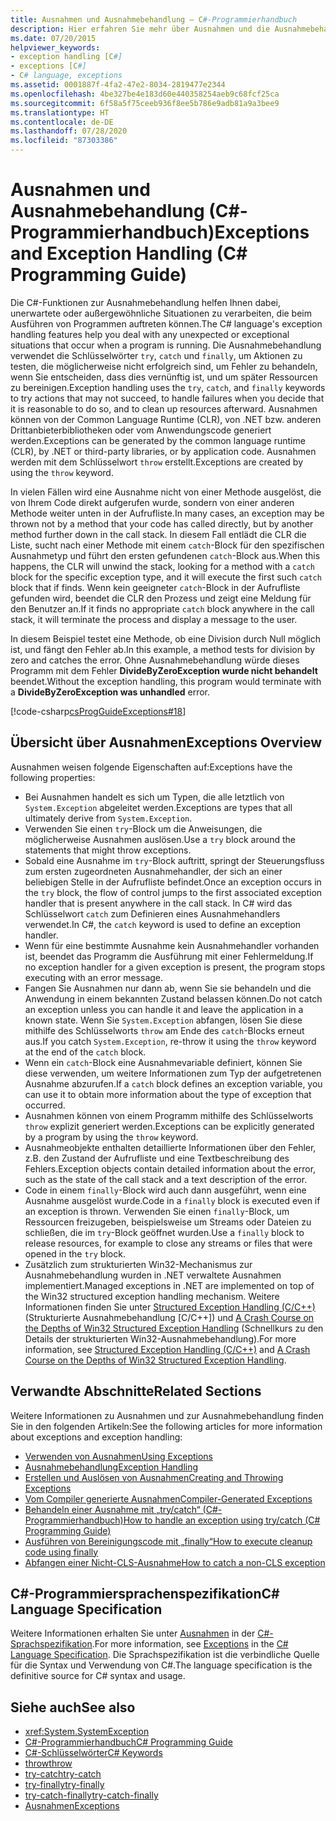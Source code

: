 ```yaml
---
title: Ausnahmen und Ausnahmebehandlung – C#-Programmierhandbuch
description: Hier erfahren Sie mehr über Ausnahmen und die Ausnahmebehandlung. Mithilfe dieser C#-Features können Sie unerwartete oder außergewöhnliche Situationen bei der Ausführung eines Programms bewältigen.
ms.date: 07/20/2015
helpviewer_keywords:
- exception handling [C#]
- exceptions [C#]
- C# language, exceptions
ms.assetid: 0001887f-4fa2-47e2-8034-2819477e2344
ms.openlocfilehash: 4be327be4e183d60e440358254aeb9c68fcf25ca
ms.sourcegitcommit: 6f58a5f75ceeb936f8ee5b786e9adb81a9a3bee9
ms.translationtype: HT
ms.contentlocale: de-DE
ms.lasthandoff: 07/28/2020
ms.locfileid: "87303386"
---
```

# <a name="exceptions-and-exception-handling-c-programming-guide"></a><span data-ttu-id="2e7a6-104">Ausnahmen und Ausnahmebehandlung (C#-Programmierhandbuch)</span><span class="sxs-lookup"><span data-stu-id="2e7a6-104">Exceptions and Exception Handling (C# Programming Guide)</span></span>

<span data-ttu-id="2e7a6-105">Die C#-Funktionen zur Ausnahmebehandlung helfen Ihnen dabei, unerwartete oder außergewöhnliche Situationen zu verarbeiten, die beim Ausführen von Programmen auftreten können.</span><span class="sxs-lookup"><span data-stu-id="2e7a6-105">The C# language's exception handling features help you deal with any unexpected or exceptional situations that occur when a program is running.</span></span> <span data-ttu-id="2e7a6-106">Die Ausnahmebehandlung verwendet die Schlüsselwörter `try`, `catch` und `finally`, um Aktionen zu testen, die möglicherweise nicht erfolgreich sind, um Fehler zu behandeln, wenn Sie entscheiden, dass dies vernünftig ist, und um später Ressourcen zu bereinigen.</span><span class="sxs-lookup"><span data-stu-id="2e7a6-106">Exception handling uses the `try`, `catch`, and `finally` keywords to try actions that may not succeed, to handle failures when you decide that it is reasonable to do so, and to clean up resources afterward.</span></span> <span data-ttu-id="2e7a6-107">Ausnahmen können von der Common Language Runtime (CLR), von .NET bzw. anderen Drittanbieterbibliotheken oder vom Anwendungscode generiert werden.</span><span class="sxs-lookup"><span data-stu-id="2e7a6-107">Exceptions can be generated by the common language runtime (CLR), by .NET or third-party libraries, or by application code.</span></span> <span data-ttu-id="2e7a6-108">Ausnahmen werden mit dem Schlüsselwort `throw` erstellt.</span><span class="sxs-lookup"><span data-stu-id="2e7a6-108">Exceptions are created by using the `throw` keyword.</span></span>

<span data-ttu-id="2e7a6-109">In vielen Fällen wird eine Ausnahme nicht von einer Methode ausgelöst, die von Ihrem Code direkt aufgerufen wurde, sondern von einer anderen Methode weiter unten in der Aufrufliste.</span><span class="sxs-lookup"><span data-stu-id="2e7a6-109">In many cases, an exception may be thrown not by a method that your code has called directly, but by another method further down in the call stack.</span></span> <span data-ttu-id="2e7a6-110">In diesem Fall entlädt die CLR die Liste, sucht nach einer Methode mit einem `catch`-Block für den spezifischen Ausnahmetyp und führt den ersten gefundenen `catch`-Block aus.</span><span class="sxs-lookup"><span data-stu-id="2e7a6-110">When this happens, the CLR will unwind the stack, looking for a method with a `catch` block for the specific exception type, and it will execute the first such `catch` block that if finds.</span></span> <span data-ttu-id="2e7a6-111">Wenn kein geeigneter `catch`-Block in der Aufrufliste gefunden wird, beendet die CLR den Prozess und zeigt eine Meldung für den Benutzer an.</span><span class="sxs-lookup"><span data-stu-id="2e7a6-111">If it finds no appropriate `catch` block anywhere in the call stack, it will terminate the process and display a message to the user.</span></span>

<span data-ttu-id="2e7a6-112">In diesem Beispiel testet eine Methode, ob eine Division durch Null möglich ist, und fängt den Fehler ab.</span><span class="sxs-lookup"><span data-stu-id="2e7a6-112">In this example, a method tests for division by zero and catches the error.</span></span> <span data-ttu-id="2e7a6-113">Ohne Ausnahmebehandlung würde dieses Programm mit dem Fehler **DivideByZeroException wurde nicht behandelt** beendet.</span><span class="sxs-lookup"><span data-stu-id="2e7a6-113">Without the exception handling, this program would terminate with a **DivideByZeroException was unhandled** error.</span></span>

[!code-csharp[csProgGuideExceptions#18](~/samples/snippets/csharp/VS_Snippets_VBCSharp/csProgGuideExceptions/CS/Exceptions.cs#18)]

## <a name="exceptions-overview"></a><span data-ttu-id="2e7a6-114">Übersicht über Ausnahmen</span><span class="sxs-lookup"><span data-stu-id="2e7a6-114">Exceptions Overview</span></span>

<span data-ttu-id="2e7a6-115">Ausnahmen weisen folgende Eigenschaften auf:</span><span class="sxs-lookup"><span data-stu-id="2e7a6-115">Exceptions have the following properties:</span></span>

- <span data-ttu-id="2e7a6-116">Bei Ausnahmen handelt es sich um Typen, die alle letztlich von `System.Exception` abgeleitet werden.</span><span class="sxs-lookup"><span data-stu-id="2e7a6-116">Exceptions are types that all ultimately derive from `System.Exception`.</span></span>
- <span data-ttu-id="2e7a6-117">Verwenden Sie einen `try`-Block um die Anweisungen, die möglicherweise Ausnahmen auslösen.</span><span class="sxs-lookup"><span data-stu-id="2e7a6-117">Use a `try` block around the statements that might throw exceptions.</span></span>
- <span data-ttu-id="2e7a6-118">Sobald eine Ausnahme im `try`-Block auftritt, springt der Steuerungsfluss zum ersten zugeordneten Ausnahmehandler, der sich an einer beliebigen Stelle in der Aufrufliste befindet.</span><span class="sxs-lookup"><span data-stu-id="2e7a6-118">Once an exception occurs in the `try` block, the flow of control jumps to the first associated exception handler that is present anywhere in the call stack.</span></span> <span data-ttu-id="2e7a6-119">In C# wird das Schlüsselwort `catch` zum Definieren eines Ausnahmehandlers verwendet.</span><span class="sxs-lookup"><span data-stu-id="2e7a6-119">In C#, the `catch` keyword is used to define an exception handler.</span></span>
- <span data-ttu-id="2e7a6-120">Wenn für eine bestimmte Ausnahme kein Ausnahmehandler vorhanden ist, beendet das Programm die Ausführung mit einer Fehlermeldung.</span><span class="sxs-lookup"><span data-stu-id="2e7a6-120">If no exception handler for a given exception is present, the program stops executing with an error message.</span></span>
- <span data-ttu-id="2e7a6-121">Fangen Sie Ausnahmen nur dann ab, wenn Sie sie behandeln und die Anwendung in einem bekannten Zustand belassen können.</span><span class="sxs-lookup"><span data-stu-id="2e7a6-121">Do not catch an exception unless you can handle it and leave the application in a known state.</span></span> <span data-ttu-id="2e7a6-122">Wenn Sie `System.Exception` abfangen, lösen Sie diese mithilfe des Schlüsselworts `throw` am Ende des `catch`-Blocks erneut aus.</span><span class="sxs-lookup"><span data-stu-id="2e7a6-122">If you catch `System.Exception`, re-throw it using the `throw` keyword at the end of the `catch` block.</span></span>
- <span data-ttu-id="2e7a6-123">Wenn ein `catch`-Block eine Ausnahmevariable definiert, können Sie diese verwenden, um weitere Informationen zum Typ der aufgetretenen Ausnahme abzurufen.</span><span class="sxs-lookup"><span data-stu-id="2e7a6-123">If a `catch` block defines an exception variable, you can use it to obtain more information about the type of exception that occurred.</span></span>
- <span data-ttu-id="2e7a6-124">Ausnahmen können von einem Programm mithilfe des Schlüsselworts `throw` explizit generiert werden.</span><span class="sxs-lookup"><span data-stu-id="2e7a6-124">Exceptions can be explicitly generated by a program by using the `throw` keyword.</span></span>
- <span data-ttu-id="2e7a6-125">Ausnahmeobjekte enthalten detaillierte Informationen über den Fehler, z.B. den Zustand der Aufrufliste und eine Textbeschreibung des Fehlers.</span><span class="sxs-lookup"><span data-stu-id="2e7a6-125">Exception objects contain detailed information about the error, such as the state of the call stack and a text description of the error.</span></span>
- <span data-ttu-id="2e7a6-126">Code in einem `finally`-Block wird auch dann ausgeführt, wenn eine Ausnahme ausgelöst wurde.</span><span class="sxs-lookup"><span data-stu-id="2e7a6-126">Code in a `finally` block is executed even if an exception is thrown.</span></span> <span data-ttu-id="2e7a6-127">Verwenden Sie einen `finally`-Block, um Ressourcen freizugeben, beispielsweise um Streams oder Dateien zu schließen, die im `try`-Block geöffnet wurden.</span><span class="sxs-lookup"><span data-stu-id="2e7a6-127">Use a `finally` block to release resources, for example to close any streams or files that were opened in the `try` block.</span></span>
- <span data-ttu-id="2e7a6-128">Zusätzlich zum strukturierten Win32-Mechanismus zur Ausnahmebehandlung wurden in .NET verwaltete Ausnahmen implementiert.</span><span class="sxs-lookup"><span data-stu-id="2e7a6-128">Managed exceptions in .NET are implemented on top of the Win32 structured exception handling mechanism.</span></span> <span data-ttu-id="2e7a6-129">Weitere Informationen finden Sie unter [Structured Exception Handling (C/C++)](/cpp/cpp/structured-exception-handling-c-cpp) (Strukturierte Ausnahmebehandlung [C/C++]) und [A Crash Course on the Depths of Win32 Structured Exception Handling](http://bytepointer.com/resources/pietrek_crash_course_depths_of_win32_seh.htm) (Schnellkurs zu den Details der strukturierten Win32-Ausnahmebehandlung).</span><span class="sxs-lookup"><span data-stu-id="2e7a6-129">For more information, see [Structured Exception Handling (C/C++)](/cpp/cpp/structured-exception-handling-c-cpp) and [A Crash Course on the Depths of Win32 Structured Exception Handling](http://bytepointer.com/resources/pietrek_crash_course_depths_of_win32_seh.htm).</span></span>

## <a name="related-sections"></a><span data-ttu-id="2e7a6-130">Verwandte Abschnitte</span><span class="sxs-lookup"><span data-stu-id="2e7a6-130">Related Sections</span></span>

<span data-ttu-id="2e7a6-131">Weitere Informationen zu Ausnahmen und zur Ausnahmebehandlung finden Sie in den folgenden Artikeln:</span><span class="sxs-lookup"><span data-stu-id="2e7a6-131">See the following articles for more information about exceptions and exception handling:</span></span>

- [<span data-ttu-id="2e7a6-132">Verwenden von Ausnahmen</span><span class="sxs-lookup"><span data-stu-id="2e7a6-132">Using Exceptions</span></span>](using-exceptions.md)
- [<span data-ttu-id="2e7a6-133">Ausnahmebehandlung</span><span class="sxs-lookup"><span data-stu-id="2e7a6-133">Exception Handling</span></span>](exception-handling.md)
- [<span data-ttu-id="2e7a6-134">Erstellen und Auslösen von Ausnahmen</span><span class="sxs-lookup"><span data-stu-id="2e7a6-134">Creating and Throwing Exceptions</span></span>](creating-and-throwing-exceptions.md)
- [<span data-ttu-id="2e7a6-135">Vom Compiler generierte Ausnahmen</span><span class="sxs-lookup"><span data-stu-id="2e7a6-135">Compiler-Generated Exceptions</span></span>](compiler-generated-exceptions.md)
- [<span data-ttu-id="2e7a6-136">Behandeln einer Ausnahme mit „try/catch“ (C#-Programmierhandbuch)</span><span class="sxs-lookup"><span data-stu-id="2e7a6-136">How to handle an exception using try/catch (C# Programming Guide)</span></span>](how-to-handle-an-exception-using-try-catch.md)
- [<span data-ttu-id="2e7a6-137">Ausführen von Bereinigungscode mit „finally“</span><span class="sxs-lookup"><span data-stu-id="2e7a6-137">How to execute cleanup code using finally</span></span>](how-to-execute-cleanup-code-using-finally.md)
- [<span data-ttu-id="2e7a6-138">Abfangen einer Nicht-CLS-Ausnahme</span><span class="sxs-lookup"><span data-stu-id="2e7a6-138">How to catch a non-CLS exception</span></span>](how-to-catch-a-non-cls-exception.md)

## <a name="c-language-specification"></a><span data-ttu-id="2e7a6-139">C#-Programmiersprachenspezifikation</span><span class="sxs-lookup"><span data-stu-id="2e7a6-139">C# Language Specification</span></span>

<span data-ttu-id="2e7a6-140">Weitere Informationen erhalten Sie unter [Ausnahmen](~/_csharplang/spec/exceptions.md) in der [C#-Sprachspezifikation](/dotnet/csharp/language-reference/language-specification/introduction).</span><span class="sxs-lookup"><span data-stu-id="2e7a6-140">For more information, see [Exceptions](~/_csharplang/spec/exceptions.md) in the [C# Language Specification](/dotnet/csharp/language-reference/language-specification/introduction).</span></span> <span data-ttu-id="2e7a6-141">Die Sprachspezifikation ist die verbindliche Quelle für die Syntax und Verwendung von C#.</span><span class="sxs-lookup"><span data-stu-id="2e7a6-141">The language specification is the definitive source for C# syntax and usage.</span></span>

## <a name="see-also"></a><span data-ttu-id="2e7a6-142">Siehe auch</span><span class="sxs-lookup"><span data-stu-id="2e7a6-142">See also</span></span>

- <xref:System.SystemException>
- [<span data-ttu-id="2e7a6-143">C#-Programmierhandbuch</span><span class="sxs-lookup"><span data-stu-id="2e7a6-143">C# Programming Guide</span></span>](../index.md)
- [<span data-ttu-id="2e7a6-144">C#-Schlüsselwörter</span><span class="sxs-lookup"><span data-stu-id="2e7a6-144">C# Keywords</span></span>](../../language-reference/keywords/index.md)
- [<span data-ttu-id="2e7a6-145">throw</span><span class="sxs-lookup"><span data-stu-id="2e7a6-145">throw</span></span>](../../language-reference/keywords/throw.md)
- [<span data-ttu-id="2e7a6-146">try-catch</span><span class="sxs-lookup"><span data-stu-id="2e7a6-146">try-catch</span></span>](../../language-reference/keywords/try-catch.md)
- [<span data-ttu-id="2e7a6-147">try-finally</span><span class="sxs-lookup"><span data-stu-id="2e7a6-147">try-finally</span></span>](../../language-reference/keywords/try-finally.md)
- [<span data-ttu-id="2e7a6-148">try-catch-finally</span><span class="sxs-lookup"><span data-stu-id="2e7a6-148">try-catch-finally</span></span>](../../language-reference/keywords/try-catch-finally.md)
- [<span data-ttu-id="2e7a6-149">Ausnahmen</span><span class="sxs-lookup"><span data-stu-id="2e7a6-149">Exceptions</span></span>](../../../standard/exceptions/index.md)
